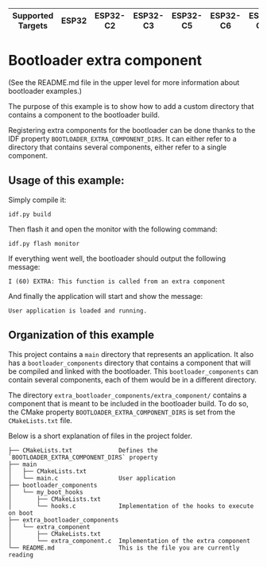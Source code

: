 | Supported Targets | ESP32 | ESP32-C2 | ESP32-C3 | ESP32-C5 | ESP32-C6 | ESP32-C61 | ESP32-H2 | ESP32-H21 | ESP32-P4 | ESP32-S2 | ESP32-S3 |
| ----------------- | ----- | -------- | -------- | -------- | -------- | --------- | -------- | --------- | -------- | -------- | -------- |

# Bootloader extra component

(See the README.md file in the upper level for more information about bootloader examples.)

The purpose of this example is to show how to add a custom directory that contains a component to the bootloader build.

Registering extra components for the bootloader can be done thanks to the IDF property `BOOTLOADER_EXTRA_COMPONENT_DIRS`. It can either refer to a directory that contains several components, either refer to a single component.

## Usage of this example:

Simply compile it:
```
idf.py build
```

Then flash it and open the monitor with the following command:
```
idf.py flash monitor
```

If everything went well, the bootloader should output the following message:
```
I (60) EXTRA: This function is called from an extra component
```

And finally the application will start and show the message:
```
User application is loaded and running.
```

## Organization of this example

This project contains a `main` directory that represents an application. It also has a `bootloader_components` directory that contains a component that will be compiled and linked with the bootloader. This `bootloader_components` can contain several components, each of them would be in a different directory.

The directory `extra_bootloader_components/extra_component/` contains a component that is meant to be included in the bootloader build. To do so, the CMake property `BOOTLOADER_EXTRA_COMPONENT_DIRS` is set from the `CMakeLists.txt` file.

Below is a short explanation of files in the project folder.

```
├── CMakeLists.txt             Defines the `BOOTLOADER_EXTRA_COMPONENT_DIRS` property
├── main
│   ├── CMakeLists.txt
│   └── main.c                 User application
├── bootloader_components
│   └── my_boot_hooks
│       ├── CMakeLists.txt
│       └── hooks.c            Implementation of the hooks to execute on boot
├── extra_bootloader_components
│   └── extra_component
│       ├── CMakeLists.txt
│       └── extra_component.c  Implementation of the extra component
└── README.md                  This is the file you are currently reading
```

